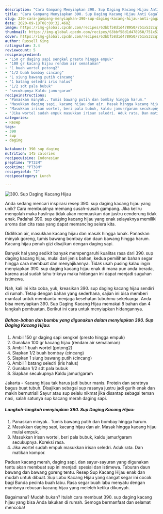 ```yaml
---
description: "Cara Gampang Menyiapkan 390. Sup Daging Kacang Hijau Anti Gagal"
title: "Cara Gampang Menyiapkan 390. Sup Daging Kacang Hijau Anti Gagal"
slug: 220-cara-gampang-menyiapkan-390-sup-daging-kacang-hijau-anti-gagal
date: 2020-09-18T08:00:32.468Z
image: https://img-global.cpcdn.com/recipes/63bbf58d1d478950/751x532cq70/390-sup-daging-kacang-hijau-foto-resep-utama.jpg
thumbnail: https://img-global.cpcdn.com/recipes/63bbf58d1d478950/751x532cq70/390-sup-daging-kacang-hijau-foto-resep-utama.jpg
cover: https://img-global.cpcdn.com/recipes/63bbf58d1d478950/751x532cq70/390-sup-daging-kacang-hijau-foto-resep-utama.jpg
author: Russell King
ratingvalue: 3.4
reviewcount: 5
recipeingredient:
- "150 gr daging sapi sengkel presto hingga empuk"
- "100 gr kacang hijau rendam air semalaman"
- "1 buah wortel potong2"
- "1/2 buah bombay cincang"
- "1 siung bawang putih cincang"
- "1 batang seledri iris halus"
- "1/2 sdt pala bubuk"
- "secukupnya Kaldu jamurgaram"
recipeinstructions:
- "Panaskan minyak.. Tumis bawang putih dan bombay hingga harum."
- "Masukkan daging sapi, kacang hijau dan air. Masak hingga kacang hijau mulai empuk."
- "Masukkan irisan wortel, beri pala bubuk, kaldu jamur/garam secukupnya. Koreksi rasa."
- "Jika wortel sudah empuk masukkan irisan seledri. Aduk rata. Dan matikan kompor."
categories:
- Resep
tags:
- 390
- sup
- daging

katakunci: 390 sup daging 
nutrition: 145 calories
recipecuisine: Indonesian
preptime: "PT32M"
cooktime: "PT38M"
recipeyield: "2"
recipecategory: Lunch

---
```



![390. Sup Daging Kacang Hijau](https://img-global.cpcdn.com/recipes/63bbf58d1d478950/751x532cq70/390-sup-daging-kacang-hijau-foto-resep-utama.jpg)

Anda sedang mencari inspirasi resep 390. sup daging kacang hijau yang unik? Cara membuatnya memang susah-susah gampang. Jika keliru mengolah maka hasilnya tidak akan memuaskan dan justru cenderung tidak enak. Padahal 390. sup daging kacang hijau yang enak selayaknya memiliki aroma dan cita rasa yang dapat memancing selera kita.

Didihkan air, masukkan kacang hijau dan masak hingga lunak. Panaskan minyak goreng, tumis bawang bombay dan daun bawang hingga harum. Kacang hijau penuh gizi disajikan dengan daging sapi.

Banyak hal yang sedikit banyak mempengaruhi kualitas rasa dari 390. sup daging kacang hijau, mulai dari jenis bahan, kedua pemilihan bahan segar hingga cara membuat dan menyajikannya. Tidak usah pusing kalau ingin menyiapkan 390. sup daging kacang hijau enak di mana pun anda berada, karena asal sudah tahu triknya maka hidangan ini dapat menjadi suguhan istimewa.


Nah, kali ini kita coba, yuk, kreasikan 390. sup daging kacang hijau sendiri di rumah. Tetap dengan bahan yang sederhana, sajian ini bisa memberi manfaat untuk membantu menjaga kesehatan tubuhmu sekeluarga. Anda bisa menyiapkan 390. Sup Daging Kacang Hijau memakai 8 bahan dan 4 langkah pembuatan. Berikut ini cara untuk menyiapkan hidangannya.

<!--inarticleads1-->

##### Bahan-bahan dan bumbu yang digunakan dalam menyiapkan 390. Sup Daging Kacang Hijau:

1. Ambil 150 gr daging sapi sengkel (presto hingga empuk)
1. Gunakan 100 gr kacang hijau (rendam air semalaman)
1. Ambil 1 buah wortel (potong2)
1. Siapkan 1/2 buah bombay (cincang)
1. Siapkan 1 siung bawang putih (cincang)
1. Ambil 1 batang seledri (iris halus)
1. Gunakan 1/2 sdt pala bubuk
1. Siapkan secukupnya Kaldu jamur/garam


Jakarta - Kacang hijau tak harus jadi bubur manis. Protein dan seratnya bagus buat tubuh. Disajikan sebagai sup rasanya justru jadi gurih enak dan makin bernutrisi! Sayur atau sup selalu nikmat jika disantap sebagai teman nasi, salah satunya sup kacang merah daging sapi. 

<!--inarticleads2-->

##### Langkah-langkah menyiapkan 390. Sup Daging Kacang Hijau:

1. Panaskan minyak.. Tumis bawang putih dan bombay hingga harum.
1. Masukkan daging sapi, kacang hijau dan air. Masak hingga kacang hijau mulai empuk.
1. Masukkan irisan wortel, beri pala bubuk, kaldu jamur/garam secukupnya. Koreksi rasa.
1. Jika wortel sudah empuk masukkan irisan seledri. Aduk rata. Dan matikan kompor.


Paduan kacang merah, daging sapi, dan sayur-sayuran yang digunakan tentu akan membuat sup ini menjadi spesial dan istimewa. Taburan daun bawang dan bawang goreng tentu. Resep Sup Kacang Hijau enak dan mudah untuk dibuat. Sup Labu Kacang Hijau yang sangat segar ini cocok bagi Bunda pecinta buah labu. Rasa segar buah labu menyatu dengan manisnya rebusan kacang hijau yang meleleh ketika dikunyah. 

Bagaimana? Mudah bukan? Itulah cara membuat 390. sup daging kacang hijau yang bisa Anda lakukan di rumah. Semoga bermanfaat dan selamat mencoba!
